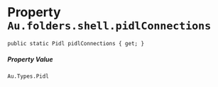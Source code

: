 # Property `Au.folders.shell.pidlConnections`

```
public static Pidl pidlConnections { get; }
```

##### Property Value

`Au.Types.Pidl`